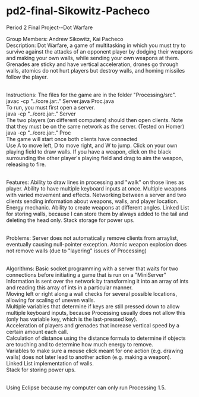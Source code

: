 pd2-final-Sikowitz-Pacheco
==========================

Period 2 Final Project--Dot Warfare

Group Members: Andrew Sikowitz, Kai Pacheco<br>
Description: Dot Warfare, a game of multitasking in which you must try to survive against the attacks of an opponent player by dodging their weapons and making your own walls, while sending your own weapons at them. Grenades are sticky and have vertical acceleration, drones go through walls, atomics do not hurt players but destroy walls, and homing missiles follow the player. <br> <br>

Instructions: The files for the game are in the folder "Processing/src".<br>
javac -cp "../core.jar:." Server.java Proc.java <br>
To run, you must first open a server. <br>
java -cp "../core.jar:." Server <br>
The two players (on different computers) should then open clients. Note that they must be on the same network as the server.  (Tested on Homer) <br>
java -cp "../core.jar:." Proc <Server IP> <br>
The game will start once both clients have connected <br> 
Use A to move left, D to move right, and W to jump. Click on your own playing field to draw walls. If you have a weapon, click on the black surrounding the other player's playing field and drag to aim the weapon, releasing to fire. <br> <br>

Features: Ability to draw lines in processing and "walk" on those lines as player. Ability to have multiple keyboard inputs at once. Multiple weapons with varied movement and effects. Networking between a server and two clients sending information about weapons, walls, and player location. Energy mechanic. Ability to create weapons at different angles. Linked List for storing walls, because I can store them by always added to the tail and deleting the head only. Stack storage for power ups. <br> <br>

Problems: Server does not automatically remove clients from arraylist, eventually causing null-pointer exception. Atomic weapon explosion does not remove walls (due to "layering" issues of Processing) <br> <br>

Algorithms: Basic socket programming with a server that waits for two connections before initiating a game that is run on a "MiniServer"<br>
Information is sent over the network by transforming it into an array of ints and reading this array of ints in a particular manner. <br>
Moving left or right along a wall checks for several possible locations, allowing for scaling of uneven walls. <br>
Multiple variables that determine if keys are still pressed down to allow multiple keyboard inputs, because Processing usually does not allow this (only has variable key, which is the last-pressed key). <br>
Acceleration of players and grenades that increase vertical speed by a certain amount each call. <br>
Calculation of distance using the distance formula to determine if objects are touching and to determine how much energy to remove. <br>
Variables to make sure a mouse click meant for one action (e.g. drawing walls) does not later lead to another action (e.g. making a weapon). <br>
Linked List implementation of walls. <br>
Stack for storing power ups. <br> <br>

Using Eclipse because my computer can only run Processing 1.5.
